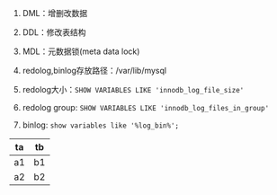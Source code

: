 1. DML：增删改数据

2. DDL：修改表结构

3. MDL：元数据锁(meta data lock)

4. redolog,binlog存放路径：/var/lib/mysql

5. redolog大小：`SHOW VARIABLES LIKE 'innodb_log_file_size'`

6. redolog group: `SHOW VARIABLES LIKE 'innodb_log_files_in_group'`

77. binlog: `show variables like '%log_bin%';`



|ta|tb|
|--|--|
|a1|b1|
|a2|b2|